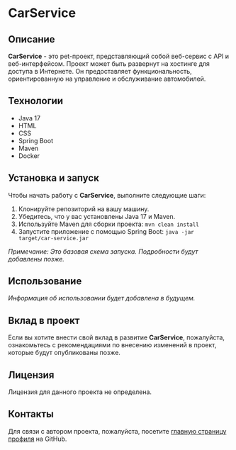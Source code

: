 # CarService

## Описание
**CarService** - это pet-проект, представляющий собой веб-сервис с API и веб-интерфейсом. Проект может быть развернут на хостинге для доступа в Интернете. Он предоставляет функциональность, ориентированную на управление и обслуживание автомобилей.

## Технологии
- Java 17
- HTML
- CSS
- Spring Boot
- Maven
- Docker

## Установка и запуск
Чтобы начать работу с **CarService**, выполните следующие шаги:

1. Клонируйте репозиторий на вашу машину.
2. Убедитесь, что у вас установлены Java 17 и Maven.
3. Используйте Maven для сборки проекта: `mvn clean install`
4. Запустите приложение с помощью Spring Boot: `java -jar target/car-service.jar`

*Примечание: Это базовая схема запуска. Подробности будут добавлены позже.*

## Использование
*Информация об использовании будет добавлена в будущем.*

## Вклад в проект
Если вы хотите внести свой вклад в развитие **CarService**, пожалуйста, ознакомьтесь с рекомендациями по внесению изменений в проект, которые будут опубликованы позже.

## Лицензия
Лицензия для данного проекта не определена.

## Контакты
Для связи с автором проекта, пожалуйста, посетите [главную страницу профиля](https://github.com/FacelessEmoji) на GitHub.
